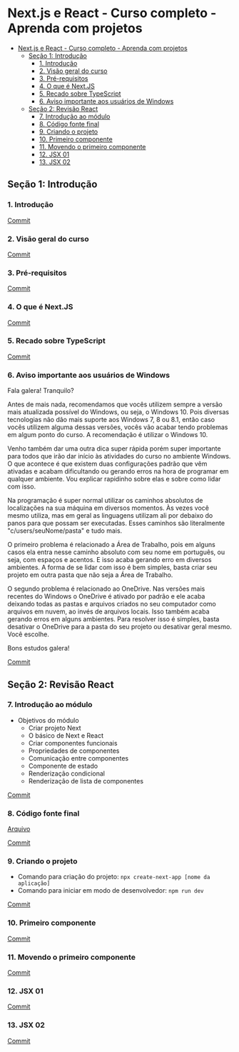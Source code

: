 # Next.js e React - Curso completo - Aprenda com projetos

- [Next.js e React - Curso completo - Aprenda com projetos](#nextjs-e-react---curso-completo---aprenda-com-projetos)
  - [Seção 1: Introdução](#seção-1-introdução)
    - [1. Introdução](#1-introdução)
    - [2. Visão geral do curso](#2-visão-geral-do-curso)
    - [3. Pré-requisitos](#3-pré-requisitos)
    - [4. O que é Next.JS](#4-o-que-é-nextjs)
    - [5. Recado sobre TypeScript](#5-recado-sobre-typescript)
    - [6. Aviso importante aos usuários de Windows](#6-aviso-importante-aos-usuários-de-windows)
  - [Seção 2: Revisão React](#seção-2-revisão-react)
    - [7. Introdução ao módulo](#7-introdução-ao-módulo)
    - [8. Código fonte final](#8-código-fonte-final)
    - [9. Criando o projeto](#9-criando-o-projeto)
    - [10. Primeiro componente](#10-primeiro-componente)
    - [11. Movendo o primeiro componente](#11-movendo-o-primeiro-componente)
    - [12. JSX 01](#12-jsx-01)
    - [13. JSX 02](#13-jsx-02)

## Seção 1: Introdução

### 1. Introdução

[Commit](https://github.com/Alexandresl/curso-next-react/tree/b6bdecf6704c93a722816a217a9b79f8ce66dd4b)

### 2. Visão geral do curso

[Commit](https://github.com/Alexandresl/curso-next-react/tree/58ce6851e8f46146d6f01fbb19d31dafa3d12b86)

### 3. Pré-requisitos

[Commit](https://github.com/Alexandresl/curso-next-react/tree/b345faf3ae3481252480567f199588188235cce0)

### 4. O que é Next.JS

[Commit](https://github.com/Alexandresl/curso-next-react/tree/c0a2ff9cf16220d00488ce968104557efa3a607a)

### 5. Recado sobre TypeScript

[Commit](https://github.com/Alexandresl/curso-next-react/tree/39c4664f7835092c4eec9dd339530257d630f088)

### 6. Aviso importante aos usuários de Windows

Fala galera! Tranquilo?

Antes de mais nada, recomendamos que vocês utilizem sempre a versão mais atualizada possível do Windows, ou seja, o Windows 10. Pois diversas tecnologias não dão mais suporte aos Windows 7, 8 ou 8.1, então caso vocês utilizem alguma dessas versões, vocês vão acabar tendo problemas em algum ponto do curso. A recomendação é utilizar o Windows 10.

Venho também dar uma outra dica super rápida porém super importante para todos que irão dar início às atividades do curso no ambiente Windows. O que acontece é que existem duas configurações padrão que vêm ativadas e acabam dificultando ou gerando erros na hora de programar em qualquer ambiente. Vou explicar rapidinho sobre elas e sobre como lidar com isso.

Na programação é super normal utilizar os caminhos absolutos de localizações na sua máquina em diversos momentos. Às vezes você mesmo utiliza, mas em geral as linguagens utilizam ali por debaixo do panos para que possam ser executadas. Esses caminhos são literalmente "c/users/seuNome/pasta" e tudo mais.

O primeiro problema é relacionado a Área de Trabalho, pois em alguns casos ela entra nesse caminho absoluto com seu nome em português, ou seja, com espaços e acentos. E isso acaba gerando erro em diversos ambientes. A forma de se lidar com isso é bem simples, basta criar seu projeto em outra pasta que não seja a Área de Trabalho.

O segundo problema é relacionado ao OneDrive. Nas versões mais recentes do Windows o OneDrive é ativado por padrão e ele acaba deixando todas as pastas e arquivos criados no seu computador como arquivos em nuvem, ao invés de arquivos locais. Isso também acaba gerando erros em alguns ambientes. Para resolver isso é simples, basta desativar o OneDrive para a pasta do seu projeto ou desativar geral mesmo. Você escolhe.

Bons estudos galera!

[Commit](https://github.com/Alexandresl/curso-next-react/tree/bf28f418bef3afe943bff8f945da2b4e400ae62e)

## Seção 2: Revisão React

### 7. Introdução ao módulo

* Objetivos do módulo
  * Criar projeto Next
  * O básico de Next e React
  * Criar componentes funcionais
  * Propriedades de componentes
  * Comunicação entre componentes
  * Componente de estado
  * Renderização condicional
  * Renderização de lista de componentes

[Commit](https://github.com/Alexandresl/curso-next-react/tree/62985f009dd3b9eb79f29e9c653889bdb7c6a5c5)

### 8. Código fonte final

[Arquivo](./Arquivos/exercicios.zip)

[Commit](https://github.com/Alexandresl/curso-next-react/tree/86ac503bb6c0c9a1c1c0983d99af772663fbf8ec)

### 9. Criando o projeto

- Comando para criação do projeto: `npx create-next-app [nome da aplicação]`
- Comando para iniciar em modo de desenvolvedor: `npm run dev`

[Commit](https://github.com/Alexandresl/curso-next-react/tree/8eee1c79bf7be6e77cb587b4d5237d9def0d8be4)

### 10. Primeiro componente

[Commit](https://github.com/Alexandresl/curso-next-react/tree/7caf87e744c26b3a190cd7836b8e1be9913fbfaa)

### 11. Movendo o primeiro componente

[Commit](https://github.com/Alexandresl/curso-next-react/tree/6b91617b4a904c469682b65da61ff46df55dd5da)

### 12. JSX 01

[Commit](https://github.com/Alexandresl/curso-next-react/tree/a19c3917d881f389b0b3b0648af2b79a7f99c85f)

### 13. JSX 02

[Commit]()